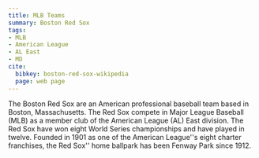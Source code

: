 ```yaml
---
title: MLB Teams
summary: Boston Red Sox
tags:
- MLB
- American League
- AL East
- MD
cite:
  bibkey: boston-red-sox-wikipedia
  page: web page
---
```

The Boston Red Sox are an American professional baseball team based in Boston,
Massachusetts. The Red Sox compete in Major League Baseball (MLB) as a member club
of the American League (AL) East division. The Red Sox have won eight World Series
championships and have played in twelve. Founded in 1901 as one of the American
League''s eight charter franchises, the Red Sox'' home ballpark has been Fenway
Park since 1912.
